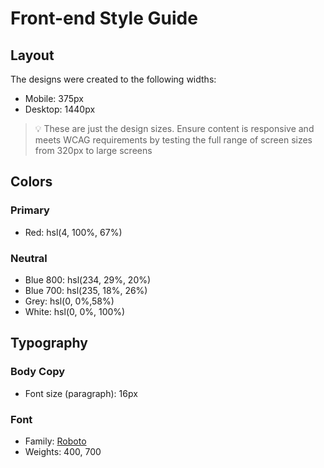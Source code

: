 # Front-end Style Guide

## Layout

The designs were created to the following widths:

- Mobile: 375px
- Desktop: 1440px

> 💡 These are just the design sizes. Ensure content is responsive and meets WCAG requirements by testing the full range of screen sizes from 320px to large screens

## Colors

### Primary

- Red: hsl(4, 100%, 67%)

### Neutral

- Blue 800: hsl(234, 29%, 20%)
- Blue 700: hsl(235, 18%, 26%)
- Grey: hsl(0, 0%,58%)
- White: hsl(0, 0%, 100%)

## Typography

### Body Copy

- Font size (paragraph): 16px

### Font

- Family: [Roboto](https://fonts.google.com/specimen/Roboto)
- Weights: 400, 700
